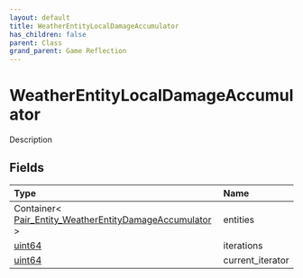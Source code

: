 ```yaml
---
layout: default
title: WeatherEntityLocalDamageAccumulator
has_children: false
parent: Class
grand_parent: Game Reflection
---
```

# WeatherEntityLocalDamageAccumulator
Description 

## Fields

| Type | Name |
|:----------|:--------------|
| Container< [Pair_Entity_WeatherEntityDamageAccumulator](/riftbreaker-wiki/docs/game-reflection/classes/pair__entity__weather_entity_damage_accumulator/) > | entities |
| [uint64](/riftbreaker-wiki/docs/game-reflection/components/uint64/) | iterations |
| [uint64](/riftbreaker-wiki/docs/game-reflection/components/uint64/) | current_iterator |

